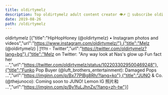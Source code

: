 ```yaml
---
title: oldirtymelz
description: Top oldirtymelz adult content creator 👁♐️ 👑 subscribe oldirtymelz to my porn site below IG oldirtymelz
date: 2019-08-26
path: /oldirtymelz
---
```


oldirtymelz
[{"title":"HipHopHoney (@oldirtymelz) • Instagram photos and videos","url":"https://www.instagram.com/oldirtymelz/"},{"title":"Melz   (@oldirtymelz) | টুইটার - Twitter","url":"https://twitter.com/oldirtymelz?lang=bg"},{"title":"Melz   on Twitter: \"Any way look at Nas's glow up Fun fact her ...","url":"https://twitter.com/oldirtymelz/status/1022033029500469248"},{"title":"Funko Pop Buyer (@luft_brothers_entertainment): Damaged Pops ...","url":"https://imginn.com/p/Bx77PlBg8Rh/?lang=ko"},{"title":"JUNO & Co. (@thejunoco): Coming soon to JUNO! Lemon IG 照片和 ...","url":"https://imginn.com/p/By1fuLJhnZx/?lang=zh-tw"}]

